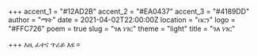 +++
accent_1 = "#12AD2B"
accent_2 = "#EA0437"
accent_3 = "#4189DD"
author = "ማት"
date = 2021-04-02T22:00:00Z
location = "በርን"
logo = "#FFC726"
poem = true
slug = "ገለ ነገር"
theme = "light"
title = "ገለ ነገር"

+++
እዚ ፈተና ጥራይ እዩ ።